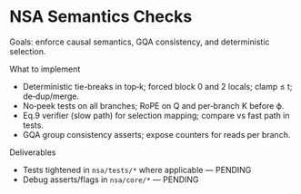 # NSA Semantics Checks

Goals: enforce causal semantics, GQA consistency, and deterministic selection.

What to implement
- Deterministic tie-breaks in top‑k; forced block 0 and 2 locals; clamp ≤ t; de‑dup/merge.
- No‑peek tests on all branches; RoPE on Q and per‑branch K before ϕ.
- Eq.9 verifier (slow path) for selection mapping; compare vs fast path in tests.
- GQA group consistency asserts; expose counters for reads per branch.

Deliverables
- Tests tightened in `nsa/tests/*` where applicable — PENDING
- Debug asserts/flags in `nsa/core/*` — PENDING

